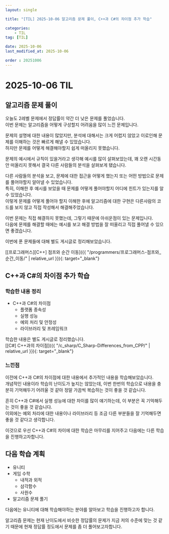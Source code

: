 ```yaml
---
layout: single

title: "[TIL] 2025-10-06 알고리즘 문제 풀이, C++과 C#의 차이점 추가 학습"

categories:
    - TIL
tag: [TIL]

date: 2025-10-06
last_modified_at: 2025-10-06

order : 20251006
---
```


# 2025-10-06 TIL

## 알고리즘 문제 풀이

오늘도 2레벨 문제에서 정답률이 약간 더 낮은 문제를 풀었습니다.  
이번 문제는 알고리즘을 어떻게 구성할지 어려움을 많이 느낀 문제입니다.

문제의 설명에 대한 내용이 많았지만, 분석에 대해서는 크게 어렵지 않았고 이로인해 문제를 이해하는 것은 빠르게 해낼 수 있었습니다.  
하지만 문제를 어떻게 해결해야할지 쉽게 떠올리지 못했습니다.

문제의 예시에서 규칙이 있을거라고 생각해 예시를 많이 살펴보았는데, 꽤 오랜 시간동안 떠올리지 못해서 결국 다른 사람들의 분석을 살펴보게 됐습니다.

다른 사람들의 분석을 보고, 문제에 대한 접근을 어떻게 했는지 또는 어떤 방법으로 문제를 풀어야할지 알아낼 수 있었습니다.  
특히, 이해한 후 예시를 보았을 때 문제를 어떻게 풀어야할지 어디에 힌트가 있는지를 알 수 있었습니다.  
이렇게 문제를 어떻게 풀어야 할지 이해한 후에 알고리즘에 대한 구현은 다른사람의 코드를 보지 않고 직접 작성해서 해결해주었습니다.

이번 문제는 직접 해결하지 못했는데, 그렇기 때문에 아쉬운점이 있는 문제입니다.  
다음에 문제를 해결할 때에는 예시를 보고 해결 방법을 잘 떠올리고 직접 풀어낼 수 있으면 좋겠습니다.

이번에 푼 문제들에 대해 별도 게시글로 정리해보았습니다.

[[프로그래머스][C++] 점프와 순간 이동]({{ "/programmers/프로그래머스-점프와_순간_이동/" | relative_url }}){: target="_blank"}

## C++과 C#의 차이점 추가 학습

### 학습한 내용 정리

- C++과 C#의 차이점
    + 플랫폼 종속성
    + 실행 성능
    + 예외 처리 및 안정성
    + 라이브러리 및 프레임워크

학습한 내용은 별도 게시글로 정리했습니다.  
[[C#] C++과의 차이점]({{ "/c_sharp/C_Sharp-Differences_from_CPP/" | relative_url }}){: target="_blank"}  

### 느낀점

이전에 C++과 C#의 차이점에 대한 내용에서 추가적인 내용을 학습해보았습니다.  
개념적인 내용이라 학습의 난이도가 높지는 않았는데, 이번 한번의 학습으로 내용을 충분히 기억해두기 어려울 것 같아 정말 가끔씩 복습하는 것이 좋을 것 같습니다.

흔히 C++과 C#에서 실행 성능에 대한 차이를 많이 얘기하는데, 이 부분은 꼭 기억해두는 것이 좋을 것 같습니다.  
이외에는 예외 처리에 대한 내용이나 라이브러리 등 조금 다른 부분들을 잘 기억해두면 좋을 것 같다고 생각합니다.

이것으로 우선 C++과 C#의 차이에 대한 학습은 마무리를 지어주고 다음에는 다른 학습을 진행하고자합니다.

## 다음 학습 계획

- 유니티
- 게임 수학
    + 내적과 외적
    + 삼각함수
    + 사원수
- 알고리즘 문제 풀기

다음에는 유니티에 대해 학습해야하는 분야를 알아보고 학습을 진행하고자 합니다.

알고리즘 문제는 현재 난이도에서 비슷한 정답률의 문제가 지금 저의 수준에 맞는 것 같기 때문에 현재 정답률 정도에서 문제를 좀 더 풀어보고자합니다.